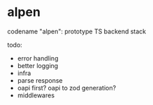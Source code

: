 # alpen

codename "alpen": prototype TS backend stack

todo:

-   error handling
-   better logging
-   infra
-   parse response
-   oapi first? oapi to zod generation?
-   middlewares
